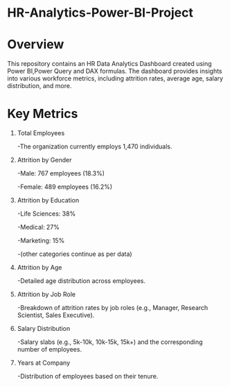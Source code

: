 # HR-Analytics-Power-BI-Project
# Overview
This repository contains an HR Data Analytics Dashboard created using Power BI,Power Query and DAX formulas. The dashboard provides insights into various workforce metrics, including attrition rates, average age, salary distribution, and more.
# Key Metrics
1. Total Employees
   
   -The organization currently employs 1,470 individuals.

2. Attrition by Gender
   
   -Male: 767 employees (18.3%)
   
   -Female: 489 employees (16.2%)

4. Attrition by Education
   
   -Life Sciences: 38%
   
   -Medical: 27%
   
   -Marketing: 15%
   
   -(other categories continue as per data)

6. Attrition by Age
   
   -Detailed age distribution across employees.

7. Attrition by Job Role
   
   -Breakdown of attrition rates by job roles (e.g., Manager, Research Scientist, Sales Executive).

8. Salary Distribution

   -Salary slabs (e.g., 5k-10k, 10k-15k, 15k+) and the corresponding number of employees.

9. Years at Company
   
   -Distribution of employees based on their tenure.
